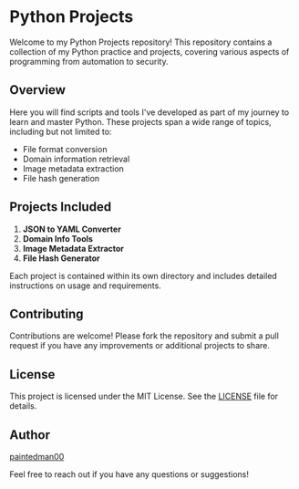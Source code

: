 # Python Projects

Welcome to my Python Projects repository! This repository contains a collection of my Python practice and projects, covering various aspects of programming from automation to security.

## Overview

Here you will find scripts and tools I've developed as part of my journey to learn and master Python. These projects span a wide range of topics, including but not limited to:

- File format conversion
- Domain information retrieval
- Image metadata extraction
- File hash generation

## Projects Included

1. **JSON to YAML Converter**
2. **Domain Info Tools**
3. **Image Metadata Extractor**
4. **File Hash Generator**

Each project is contained within its own directory and includes detailed instructions on usage and requirements.

## Contributing

Contributions are welcome! Please fork the repository and submit a pull request if you have any improvements or additional projects to share.

## License

This project is licensed under the MIT License. See the [LICENSE](LICENSE) file for details.

## Author

[paintedman00](https://github.com/paintedman00)

Feel free to reach out if you have any questions or suggestions!
